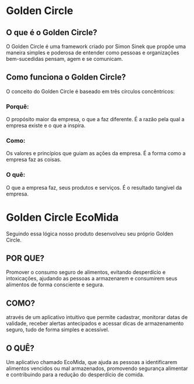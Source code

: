 
<h1>Golden Circle</h1>

<h2>O que é o Golden Circle?</h2>
O Golden Circle é uma framework criado por Simon Sinek que propõe uma maneira simples e poderosa de entender como pessoas e organizações bem-sucedidas pensam, agem e se comunicam.
<h2>Como funciona o Golden Circle?</h2>
O conceito do Golden Circle é baseado em três círculos concêntricos:
<h3>Porquê:</h3>
O propósito maior da empresa, o que a faz diferente. É a razão pela qual a empresa existe e o que a inspira. 
<h3>Como:</h3>
Os valores e princípios que guiam as ações da empresa. É a forma como a empresa faz as coisas. 
<h3>O quê:</h3>
O que a empresa faz, seus produtos e serviços. É o resultado tangível da empresa.</p>

<h1>Golden Circle EcoMida</h1>

Seguindo essa lógica nosso produto desenvolveu seu próprio Golden Circle.

<h2>POR QUE?</h2>
Promover o consumo seguro de alimentos, evitando desperdício e intoxicações, ajudando as pessoas a armazenarem e consumirem seus alimentos de forma consciente e segura.

<h2>COMO?</h2>
através de um aplicativo intuitivo que permite cadastrar, monitorar datas de validade, receber alertas antecipados e acessar dicas de armazenamento seguro, tudo de forma simples e acessível.

<h2>O QUÊ?</h2>
Um aplicativo chamado EcoMida, que ajuda as pessoas a identificarem alimentos vencidos ou mal armazenados, promovendo segurança alimentar e contribuindo para a redução do desperdício de comida.
